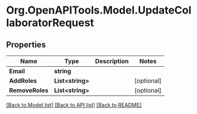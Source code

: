 
# Org.OpenAPITools.Model.UpdateCollaboratorRequest

## Properties

Name | Type | Description | Notes
------------ | ------------- | ------------- | -------------
**Email** | **string** |  | 
**AddRoles** | **List&lt;string&gt;** |  | [optional] 
**RemoveRoles** | **List&lt;string&gt;** |  | [optional] 

[[Back to Model list]](../README.md#documentation-for-models)
[[Back to API list]](../README.md#documentation-for-api-endpoints)
[[Back to README]](../README.md)

